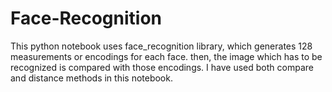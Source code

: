 # Face-Recognition
This python notebook uses face_recognition library, which generates 128 measurements or encodings for each face.
then, the image which has to be recognized is compared with those encodings.
I have used both compare and distance methods in this notebook.
